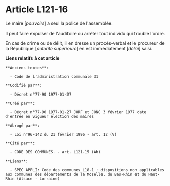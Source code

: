 # Article L121-16

Le maire [*pouvoirs*] a seul la police de l'assemblée. 

Il peut faire expulser de l'auditoire ou arrêter tout individu qui trouble l'ordre. 

En cas de crime ou de délit, il en dresse un procès-verbal et le procureur de la République [*autorité supérieure*] en est
immédiatement [*délai*] saisi.

**Liens relatifs à cet article**

	**Anciens textes**:

	  - Code de l'administration communale 31

	**Codifié par**:

	  - Décret n°77-90 1977-01-27

	**Créé par**:

	  - Décret n°77-90 1977-01-27 JORF et JONC 3 février 1977 date d'entrée en vigueur élection des maires

	**Abrogé par**:

	  - Loi n°96-142 du 21 février 1996 - art. 12 (V)

	**Cité par**:

	  - CODE DES COMMUNES. - art. L121-15 (Ab)

	**Liens**:

	  - SPEC_APPLI: Code des communes L18-1 : dispositions non applicables aux communes des départements de la Moselle, du Bas-Rhin et du Haut-Rhin (Alsace - Lorraine)
